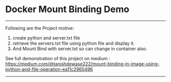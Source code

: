 # Docker Mount Binding Demo
---
Following are the Project motive:
1. create python and server.txt file
2. retrieve the servers.txt file using python file and display it.
3. And Mount Bind with server.txt so can change in container also.

See full demonstration of this project on medium : https://medium.com/@tanishdewase222/mount-binding-in-image-using-python-and-file-operation-ea11c2965496


---
